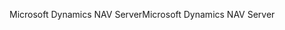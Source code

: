 <span data-ttu-id="53720-101">Microsoft Dynamics NAV Server</span><span class="sxs-lookup"><span data-stu-id="53720-101">Microsoft Dynamics NAV Server</span></span>